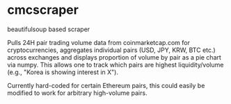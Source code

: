 # cmcscraper

beautifulsoup based scraper

Pulls 24H pair trading volume data from coinmarketcap.com for cryptocurrencies, aggregates individual pairs (USD, JPY, KRW, BTC etc.) across exchanges and displays proportion of volume by pair as a pie chart via numpy. This allows one to track which pairs are highest liquidity/volume (e.g., "Korea is showing interest in X").

Currently hard-coded for certain Ethereum pairs, this could easily be modified to work for arbitrary high-volume pairs. 
